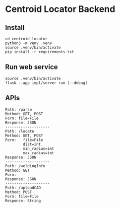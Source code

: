 # Centroid Locator Backend

## Install

```shell
cd centroid-locator
python3 -m venv .venv
source .venv/bin/activate
pip install -r requirements.txt
```

## Run web service

```shell
source .venv/bin/activate
flask --app impl/server run [--debug]
```

## APIs

```text
Path: /parse
Method: GET, POST
Form: file=File
Response: JSON
--------------------
Path: /locate
Method: GET, POST
Form:   file=File
        dist=int
        min_radius=int
        max_radius=int
Response: JSON
--------------------
Path: /weldingInfo
Method: GET
Form: 
Response: JSON
--------------------
Path: /uploadCAD
Method: POST
Form: file=File
Response: String

```
